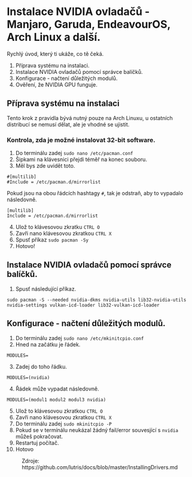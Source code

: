 # Instalace NVIDIA ovladačů - Manjaro, Garuda, EndeavourOS, Arch Linux a další.
Rychlý úvod, který ti ukáže, co tě čeká.
1. Příprava systému na instalaci.
2. Instalace NVIDIA ovladačů pomocí správce balíčků.
3. Konfigurace - načtení důležitých modulů.
5. Ověření, že NVIDIA GPU funguje.

## Příprava systému na instalaci
Tento krok z pravidla bývá nutný pouze na Arch Linuxu, u ostatních distribucí se nemusí dělat, ale je vhodné se ujistit.
### Kontrola, zda je možné instalovat 32-bit software.
1. Do terminálu zadej ```sudo nano /etc/pacman.conf```
2. Šipkami na klávesnici přejdi téměř na konec souboru.
3. Měl bys zde uvidět toto.
```
#[multilib]
#Include = /etc/pacman.d/mirrorlist
```
Pokud jsou na obou řádcích hashtagy ```#```, tak je odstraň, aby to vypadalo následovně. 
```
[multilib]
Include = /etc/pacman.d/mirrorlist
```
4. Ulož to klávesovou zkratku ```CTRL O```
5. Zavři nano klávesovou zkratkou ```CTRL X```
6. Spusť příkaz ```sudo pacman -Sy```
7. Hotovo!

## Instalace NVIDIA ovladačů pomocí správce balíčků.
1. Spusť následující příkaz.
```
sudo pacman -S --needed nvidia-dkms nvidia-utils lib32-nvidia-utils nvidia-settings vulkan-icd-loader lib32-vulkan-icd-loader
```
## Konfigurace - načtení důležitých modulů.
1. Do terminálu zadej ```sudo nano /etc/mkinitcpio.conf```
2. Hned na začátku je řádek.  
```
MODULES=
```
3. Zadej do toho řádku.
```
MODULES=(nvidia)
```
4. Řádek může vypadat následovně.
```
MODULES=(modul1 modul2 modul3 nvidia)
```
5. Ulož to klávesovou zkratkou ```CTRL O```
6. Zavři nano klávesovou zkratkou ```CTRL X```
7. Do terminálu zadej ```sudo mkinitcpio -P```
8. Pokud se v termínálu neukázal žádný fail/error souvesjící s ```nvidia``` můžeš pokračovat.
9. Restartuj počítač.
10. Hotovo

<dd>Zdroje:</dd>
<dd>https://github.com/lutris/docs/blob/master/InstallingDrivers.md</dd>

